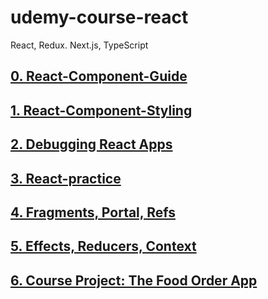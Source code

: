 # udemy-course-react
React, Redux. Next.js, TypeScript


## [0. React-Component-Guide](https://github.com/yoojh9/udemy-course-react/tree/main/react-component-guide)

## [1. React-Component-Styling](https://github.com/yoojh9/udemy-course-react/tree/main/react-component-styling)

## [2. Debugging React Apps](https://github.com/yoojh9/udemy-course-react/tree/main/react-debugging)

## [3. React-practice](https://github.com/yoojh9/udemy-course-react/tree/main/react-practice)

## [4. Fragments, Portal, Refs](https://github.com/yoojh9/udemy-course-react/tree/main/react-advanced)

## [5. Effects, Reducers, Context](https://github.com/yoojh9/udemy-course-react/tree/main/react-advanced-features)

## [6. Course Project: The Food Order App](https://github.com/yoojh9/udemy-course/react/tree/main/food-order-app)
